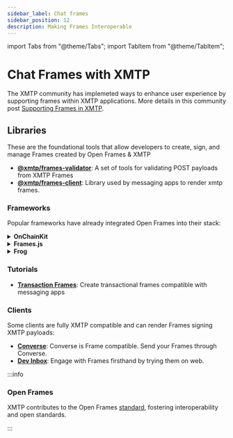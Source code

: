 ```yaml
---
sidebar_label: Chat frames
sidebar_position: 12
description: Making Frames Interoperable
---
```


import Tabs from "@theme/Tabs";
import TabItem from "@theme/TabItem";

# Chat Frames with XMTP

The XMTP community has implemeted ways to enhance user experience by supporting frames within XMTP applications. More details in this community post [Supporting Frames in XMTP](https://community.xmtp.org/t/supporting-frames-in-xmtp/535).

## Libraries

These are the foundational tools that allow developers to create, sign, and manage Frames created by Open Frames & XMTP

- [**@xmtp/frames-validator**](https://github.com/xmtp/xmtp-node-js-tools/blob/main/packages/frames-validator/): A set of tools for validating POST payloads from XMTP Frames
- [**@xmtp/frames-client**](https://github.com/xmtp/xmtp-web/tree/main/packages/frames-client): Library used by messaging apps to render xmtp frames.

### Frameworks

Popular frameworks have already integrated Open Frames into their stack:

<details><summary><b>OnChainKit</b></summary>

Discover how OnchainKit seamlessly incorporates XMTP payloads

**Metadata:**

```jsx
const frameMetadata = getFrameMetadata({
  /**
   * Frame metadata like Image, Buttons, Input, etc.
   */
  isOpenFrame: true,
  accepts: { xmtp: "vNext" },
});

export const metadata: Metadata = {
  /**
   * ...other metadata
   */
  other: {
    ...frameMetadata,
  },
};
```

**Validate incoming messages**

```jsx
import {
  isXmtpFrameRequest,
  getXmtpFrameMessage,
} from "@coinbase/onchainkit/xmtp";
/* ... */
async function getResponse(req: any): Promise<NextResponse> {
  const body: FrameRequest = await req.json();
  if (isXmtpFrameRequest(body)) {
    const { isValid, message } = await getXmtpFrameMessage(body);
    // ... do something with the message if isValid is true
    if (isValid) {
      const { verifiedWalletAddress } = message;
      // ... do something with the verifiedWalletAddress
    }
  } else {
    // ...
  }
}
```

- [OnChainKit](https://onchainkit.xyz/xmtp/introduction): Official OnchainKit documentation.
- [Quickstart](https://github.com/daria-github/a-frame-in-100-lines/): Onchainkit quickstart that integrates XMTP.

</details>

<details><summary><b>Frames.js</b></summary>

Learn more about the integration of XMTP payloads within FrameJS

**Metadata**

```jsx
const acceptedProtocols: ClientProtocolId[] = [
  {
    id: "xmtp",
    version: "vNext",
  },
  {
    id: "farcaster",
    version: "vNext",
  },
];
```

**Validate incoming messages**:

```jsx
let fid: number | undefined;
let walletAddress: string | undefined;

import {
  isXmtpFrameRequest,
  getXmtpFrameMessage,
} from "@coinbase/onchainkit/xmtp";
import { NextResponse } from "next/server";
import type { FrameRequest } from "@coinbase/onchainkit";

async function getResponse(req: any): Promise<NextResponse> {
  const body: FrameRequest = await req.json();
  if (isXmtpFrameRequest(body)) {
    const { isValid, message } = await getXmtpFrameMessage(body);
    walletAddress = frameMessage?.verifiedWalletAddress;
  } else {
    // ...
  }
}
```

- [Frames.js](https://framesjs.org/reference/js/xmtp): Official Framesjs Documentation.
- [Quickstart](https://github.com/framesjs/frames.js/tree/main/templates/next-starter-with-examples/): Onchainkit quickstart that integrates XMTP.

</details>

<details><summary><b>Frog</b></summary>

**Metadata**

To build a Frame with XMTP, you must first add XMTP metadata. This is done following the specifications of [OpenFrames](https://www.openframes.xy).

```jsx
const addMetaTags = (client: string, version?: string) => {
  // Follow the OpenFrames meta tags spec
  return {
    unstable_metaTags: [
      { property: `of:accepts`, content: version || "vNext" },
      { property: `of:accepts:${client}`, content: version || "vNext" },
    ],
  };
};

export const app = new Frog(addMetaTags("xmtp"));
```

**Validate incoming messages**:

Install the `@xmtp/frames-validator` package to validate incoming messages.

```bash
npm install @xmtp/frames-validator
```

Add the middleware to validate incoming messages.

```jsx
import { validateFramesPost } from "@xmtp/frames-validator";

const xmtpSupport = async (c: Context, next: Next) => {
  // Check if the request is a POST and relevant for XMTP processing
  if (c.req.method === "POST") {
    const requestBody = (await c.req.json().catch(() => {})) || {};
    if (requestBody?.clientProtocol?.includes("xmtp")) {
      c.set("client", "xmtp");
      const { verifiedWalletAddress } = await validateFramesPost(requestBody);
      c.set("verifiedWalletAddress", verifiedWalletAddress);
      console.log("verifiedWalletAddress", verifiedWalletAddress);
    } else {
      // Add farcaster check
      c.set("client", "farcaster");
    }
  }
  await next();
};

app.use(xmtpSupport);
```

**Access verified wallet address**:

```jsx
app.frame("/", (c) => {
  /* Get Frame variables */
  const { buttonValue, inputText, status } = c;

  // XMTP verified address
  const { verifiedWalletAddress } = c?.var || {};

  /* return */
});
```

- [Frog](https://frog.fm/concepts/middleware#xmtp-frames-middleware): Officia Frog XMTP documentation
- [Quickstart](https://github.com/fabriguespe/frog-starter): Frog open frame XMTP quickstart

</details>

### Tutorials

- [**Transaction Frames**](/docs/tutorials/transaction-frames.md): Create transactional frames compatible with messaging apps

### Clients

Some clients are fully XMTP compatible and can render Frames signing XMTP payloads:

- [**Converse**](https://converse.xyz): Converse is Frame compatible. Send your Frames through Converse.
- [**Dev Inbox**](https://github.com/xmtp/dev-inbox/): Engage with Frames firsthand by trying them on web.

:::info

### Open Frames

XMTP contributes to the Open Frames [standard](https://www.openframes.xyz/), fostering interoperability and open standards.

:::
